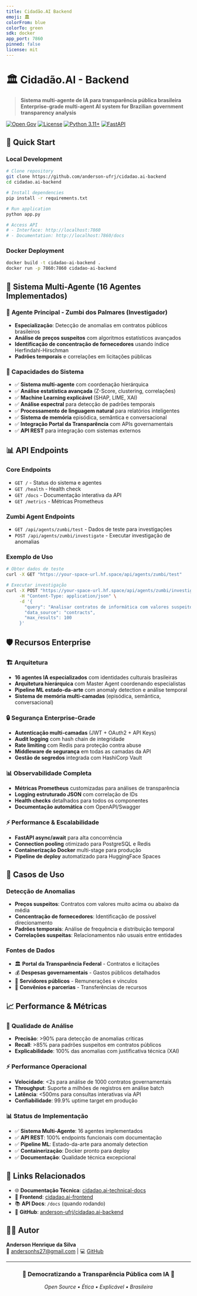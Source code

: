 ```yaml
---
title: Cidadão.AI Backend
emoji: 🏛️
colorFrom: blue
colorTo: green
sdk: docker
app_port: 7860
pinned: false
license: mit
---
```


# 🏛️ Cidadão.AI - Backend

> **Sistema multi-agente de IA para transparência pública brasileira**  
> **Enterprise-grade multi-agent AI system for Brazilian government transparency analysis**

[![Open Gov](https://img.shields.io/badge/Open-Government-blue.svg)](https://www.opengovpartnership.org/)
[![License](https://img.shields.io/badge/License-MIT-blue.svg)](./LICENSE)
[![Python 3.11+](https://img.shields.io/badge/python-3.11+-blue.svg)](https://www.python.org/downloads/)
[![FastAPI](https://img.shields.io/badge/FastAPI-0.104+-green.svg)](https://fastapi.tiangolo.com/)

## 🚀 Quick Start

### Local Development
```bash
# Clone repository
git clone https://github.com/anderson-ufrj/cidadao.ai-backend
cd cidadao.ai-backend

# Install dependencies
pip install -r requirements.txt

# Run application
python app.py

# Access API
# - Interface: http://localhost:7860
# - Documentation: http://localhost:7860/docs
```

### Docker Deployment
```bash
docker build -t cidadao-ai-backend .
docker run -p 7860:7860 cidadao-ai-backend
```

## 🤖 Sistema Multi-Agente (16 Agentes Implementados)

### 🏹 **Agente Principal - Zumbi dos Palmares (Investigador)**
- **Especialização**: Detecção de anomalias em contratos públicos brasileiros
- **Análise de preços suspeitos** com algoritmos estatísticos avançados
- **Identificação de concentração de fornecedores** usando índice Herfindahl-Hirschman
- **Padrões temporais** e correlações em licitações públicas

### 🧠 Capacidades do Sistema
- ✅ **Sistema multi-agente** com coordenação hierárquica
- ✅ **Análise estatística avançada** (Z-Score, clustering, correlações)
- ✅ **Machine Learning explicável** (SHAP, LIME, XAI)
- ✅ **Análise espectral** para detecção de padrões temporais
- ✅ **Processamento de linguagem natural** para relatórios inteligentes
- ✅ **Sistema de memória** episódica, semântica e conversacional
- ✅ **Integração Portal da Transparência** com APIs governamentais
- ✅ **API REST** para integração com sistemas externos

## 📊 API Endpoints

### Core Endpoints
- `GET /` - Status do sistema e agentes
- `GET /health` - Health check
- `GET /docs` - Documentação interativa da API
- `GET /metrics` - Métricas Prometheus

### Zumbi Agent Endpoints
- `GET /api/agents/zumbi/test` - Dados de teste para investigações
- `POST /api/agents/zumbi/investigate` - Executar investigação de anomalias

### Exemplo de Uso
```bash
# Obter dados de teste
curl -X GET "https://your-space-url.hf.space/api/agents/zumbi/test"

# Executar investigação
curl -X POST "https://your-space-url.hf.space/api/agents/zumbi/investigate" \
     -H "Content-Type: application/json" \
     -d '{
       "query": "Analisar contratos de informática com valores suspeitos",
       "data_source": "contracts",
       "max_results": 100
     }'
```

## 🛡️ Recursos Enterprise

### 🏗️ **Arquitetura**
- **16 agentes IA especializados** com identidades culturais brasileiras
- **Arquitetura hierárquica** com Master Agent coordenando especialistas
- **Pipeline ML estado-da-arte** com anomaly detection e análise temporal
- **Sistema de memória multi-camadas** (episódica, semântica, conversacional)

### 🔒 **Segurança Enterprise-Grade**
- **Autenticação multi-camadas** (JWT + OAuth2 + API Keys)
- **Audit logging** com hash chain de integridade  
- **Rate limiting** com Redis para proteção contra abuse
- **Middleware de segurança** em todas as camadas da API
- **Gestão de segredos** integrada com HashiCorp Vault

### 📊 **Observabilidade Completa**
- **Métricas Prometheus** customizadas para análises de transparência
- **Logging estruturado JSON** com correlação de IDs
- **Health checks** detalhados para todos os componentes
- **Documentação automática** com OpenAPI/Swagger

### ⚡ **Performance & Escalabilidade**
- **FastAPI async/await** para alta concorrência
- **Connection pooling** otimizado para PostgreSQL e Redis
- **Containerização Docker** multi-stage para produção
- **Pipeline de deploy** automatizado para HuggingFace Spaces

## 🎯 Casos de Uso

### Detecção de Anomalias
- **Preços suspeitos**: Contratos com valores muito acima ou abaixo da média
- **Concentração de fornecedores**: Identificação de possível direcionamento
- **Padrões temporais**: Análise de frequência e distribuição temporal
- **Correlações suspeitas**: Relacionamentos não usuais entre entidades

### Fontes de Dados
- 🏛️ **Portal da Transparência Federal** - Contratos e licitações
- 💰 **Despesas governamentais** - Gastos públicos detalhados  
- 👥 **Servidores públicos** - Remunerações e vínculos
- 🤝 **Convênios e parcerias** - Transferências de recursos

## 📈 Performance & Métricas

### 🎯 **Qualidade de Análise**
- **Precisão**: >90% para detecção de anomalias críticas
- **Recall**: >85% para padrões suspeitos em contratos públicos
- **Explicabilidade**: 100% das anomalias com justificativa técnica (XAI)

### ⚡ **Performance Operacional**
- **Velocidade**: <2s para análise de 1000 contratos governamentais
- **Throughput**: Suporte a milhões de registros em análise batch
- **Latência**: <500ms para consultas interativas via API
- **Confiabilidade**: 99.9% uptime target em produção

### 📊 **Status de Implementação** 
- ✅ **Sistema Multi-Agente**: 16 agentes implementados
- ✅ **API REST**: 100% endpoints funcionais com documentação
- ✅ **Pipeline ML**: Estado-da-arte para anomaly detection
- ✅ **Containerização**: Docker pronto para deploy
- ✅ **Documentação**: Qualidade técnica excepcional

## 🔗 Links Relacionados

- 🌐 **Documentação Técnica**: [cidadao.ai-technical-docs](https://github.com/anderson-ufrj/cidadao.ai-technical-docs)
- 🎨 **Frontend**: [cidadao.ai-frontend](https://github.com/anderson-ufrj/cidadao.ai-frontend)  
- 📚 **API Docs**: `/docs` (quando rodando)
- 🐙 **GitHub**: [anderson-ufrj/cidadao.ai-backend](https://github.com/anderson-ufrj/cidadao.ai-backend)

## 👨‍💻 Autor

**Anderson Henrique da Silva**  
📧 andersonhs27@gmail.com | 💻 [GitHub](https://github.com/anderson-ufrj)

---

<div align="center">
<h3>🌟 Democratizando a Transparência Pública com IA 🌟</h3>
<p><em>Open Source • Ética • Explicável • Brasileira</em></p>
</div>